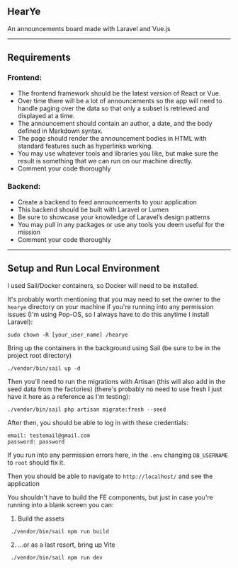 ## HearYe

An announcements board made with Laravel and Vue.js

---
## Requirements

### Frontend:
* The frontend framework should be the latest version of React or Vue.
* Over time there will be a lot of announcements so the app will need to handle paging over the data so that only a subset is retrieved and displayed at a time.
* The announcement should contain an author, a date, and the body defined in Markdown syntax.
* The page should render the announcement bodies in HTML with standard features such as hyperlinks working.
* You may use whatever tools and libraries you like, but make sure the result is something that we can run on our machine directly.
* Comment your code thoroughly

### Backend:
* Create a backend to feed announcements to your application
* This backend should be built with Laravel or Lumen
* Be sure to showcase your knowledge of Laravel’s design patterns
* You may pull in any packages or use any tools you deem useful for the mission
* Comment your code thoroughly

---

## Setup and Run Local Environment

I used Sail/Docker containers, so Docker will need to be installed.

It's probably worth mentioning that you may need to set the owner to the `hearye` directory on your machine if you're running into any permission issues (I'm using Pop-OS, so I always have to do this anytime I install Laravel):
```shell
sudo chown -R [your_user_name] /hearye
```

Bring up the containers in the background using Sail (be sure to be in the project root directory)
```shell
./vendor/bin/sail up -d
```

Then you'll need to run the migrations with Artisan (this will also add in the seed data from the factories) (there's probably no need to use fresh I just have it here as a reference as I'm testing):
```shell
./vendor/bin/sail php artisan migrate:fresh --seed
```
After then, you should be able to log in with these credentials:
```
email: testemail@gmail.com
password: password
```

If you run into any permission errors here, in the `.env` changing `DB_USERNAME` to `root` should fix it.

Then you should be able to navigate to `http://localhost/` and see the application

You shouldn't have to build the FE components, but just in case you're running into a blank screen you can:
1) Build the assets
```shell
 ./vendor/bin/sail npm run build
```
2) ...or as a last resort, bring up Vite
```shell
 ./vendor/bin/sail npm run dev
```
